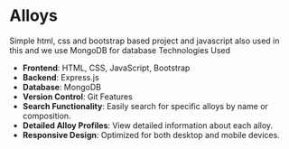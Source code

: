 # Alloys
Simple html, css and bootstrap based project and javascript also used in this  and we use MongoDB for database
Technologies Used
- **Frontend**: HTML, CSS, JavaScript, Bootstrap
- **Backend**: Express.js
- **Database**: MongoDB
- **Version Control**: Git
  Features
- **Search Functionality**: Easily search for specific alloys by name or composition.
- **Detailed Alloy Profiles**: View detailed information about each alloy.
- **Responsive Design**: Optimized for both desktop and mobile devices. 
